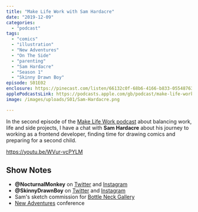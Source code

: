 ```yaml
---
title: "Make Life Work with Sam Hardacre"
date: "2019-12-09"
categories: 
  - "podcast"
tags: 
  - "comics"
  - "illustration"
  - "New Adventures"
  - "On The Side"
  - "parenting"
  - "Sam Hardacre"
  - "Season 1"
  - "Skinny Drawn Boy"
episode: S01E02
enclosure: https://pinecast.com/listen/66132c0f-68b6-4166-b833-055487631ab8.mp3
applePodcastsLink: https://podcasts.apple.com/gb/podcast/make-life-work/id1490247567?i=1000492144888
image: /images/uploads/S01/Sam-Hardacre.png

---
```


In the second episode of the [Make Life Work podcast](https://sijobling.com/makelifework/) about balancing work, life and side projects, I have a chat with **Sam Hardacre** about his journey to working as a frontend developer, finding time for drawing comics and preparing for a second child.

https://youtu.be/WVur-vcPYLM

## Show Notes

- **@NocturnalMonkey** on [Twitter](https://twitter.com/NocturnalMonkey) and [Instagram](https://instagram.com/NocturnalMonkey)
- **@SkinnyDrawnBoy** on [Twitter](https://twitter.com/SkinnyDrawnBoy) and [Instagram](https://instagram.com/SkinnyDrawnBoy)
- Sam's sketch commission for [Bottle Neck Gallery](https://bottleneckgallery.com/collections/sketch-booth/products/sam-hardacre-sketch-commission)
- [New Adventures](https://newadventuresconf.com/) conference
